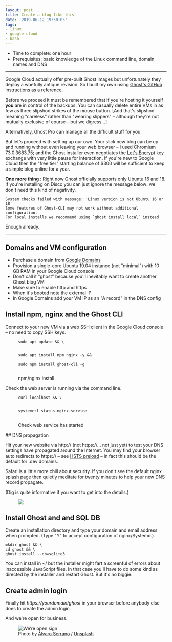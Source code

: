 ```yaml
---
layout: post
title: Create a blog like this
date: '2019-06-12 19:50:05'
tags:
- linux
- google-cloud
- bash
---
```


- Time to complete: one hour
- Prerequisites: basic knowledge of the Linux command line, domain names and DNS 
<!--kg-card-begin: hr-->
* * *
<!--kg-card-end: hr-->

Google Cloud actually offer pre-built Ghost images but unfortunately they deploy a woefully antique revision. So I built my own using [Ghost's GitHub](https://github.com/TryGhost/Ghost/) instructions as a reference.

Before we proceed it must be remembered that if you're hosting it yourself **you** are in control of the backups. You can casually delete entire VMs in as few as three slipshod strikes of the mouse button. [And that's slipshod meaning "careless" rather than "wearing slippers" – although they're not mutually exclusive of course – but we digress...]

Alternatively, Ghost Pro can manage all the difficult stuff for you.

But let's proceed with setting up our own. Your slick new blog can be up and running without even leaving your web browser – I used Chromium 73.0.3683.75; and the Ghost installer even negotiates the [Let's Encrypt](https://letsencrypt.org/) key exchange with very little pause for interaction. If you're new to Google Cloud then the "free tier" starting balance of $300 will be sufficient to keep a simple blog online for a year.

**One more thing** : Right now Ghost officially supports only Ubuntu 16 and 18. If you're installing on Disco you can just ignore the message below: we don't need this kind of negativity.

<!--kg-card-begin: code-->

    System checks failed with message: 'Linux version is not Ubuntu 16 or 18'
    Some features of Ghost-CLI may not work without additional configuration.
    For local installs we recommend using `ghost install local` instead.

<!--kg-card-end: code-->

Enough already.

<!--kg-card-begin: hr-->
* * *
<!--kg-card-end: hr-->
## Domains and VM configuration

- Purchase a domain from [Google Domains](http://domains.google)
- Provision a single-core Ubuntu 19.04 instance (not "minimal") with 10 GB RAM in your Google Cloud console
- Don't call it "ghost" because you'll inevitably want to create another Ghost blog VM
- Make sure to enable http and https
- When it's booted note the external IP
- In Google Domains add your VM IP as an "A record" in the DNS config

## Install npm, nginx and the Ghost CLI

Connect to your new VM via a web SSH client in the Google Cloud console – no need to copy SSH keys.

<!--kg-card-begin: code--><figure class="kg-card kg-code-card"><pre><code>sudo apt update &amp;&amp; \
sudo apt install npm nginx -y &amp;&amp; \
sudo npm install ghost-cli -g
</code></pre>
<figcaption>npm/nginx install</figcaption></figure><!--kg-card-end: code-->

Check the web server is running via the command line.

<!--kg-card-begin: code--><figure class="kg-card kg-code-card"><pre><code>curl localhost &amp;&amp; \
systemctl status nginx.service
</code></pre>
<figcaption>Check web service has started</figcaption></figure><!--kg-card-end: code-->
## DNS propagation

Hit your new website via http:// (not https://... not just yet) to test your DNS settings have propagated around the Internet. You may find your browser auto redirects to https:// – see [HSTS preload](https://hstspreload.org/) – in fact this should be the default for .dev domains.

Safari is a little more chill about security. If you don't see the default nginx splash page then quietly meditate for twenty minutes to help your new DNS record propagate.

(Dig is quite informative if you want to get into the details.)

<!--kg-card-begin: image--><figure class="kg-card kg-image-card"><img src="/content/images/2019/06/nginx.png" class="kg-image"></figure><!--kg-card-end: image-->
## Install Ghost and and SQL DB

Create an installation directory and type your domain and email address when prompted. (Type "Y" to accept configuration of nginx/Systemd.)

<!--kg-card-begin: code-->

    mkdir ghost && \
    cd ghost && \
    ghost install --db=sqlite3

<!--kg-card-end: code-->

You can install in ~/ but the installer might fart a screenful of errors about inaccessible JavaScript files. In that case you'll have to do some kind as directed by the installer and restart Ghost. But it's no biggie.

## Create admin login

Finally hit _https://yourdomain/ghost_ in your browser before anybody else does to create the admin login.

And we're open for business.

<!--kg-card-begin: image--><figure class="kg-card kg-image-card kg-card-hascaption"><img src="https://images.unsplash.com/photo-1473187983305-f615310e7daa?ixlib=rb-1.2.1&amp;q=80&amp;fm=jpg&amp;crop=entropy&amp;cs=tinysrgb&amp;w=1080&amp;fit=max&amp;ixid=eyJhcHBfaWQiOjExNzczfQ" class="kg-image" alt="We’re open sign"><figcaption>Photo by <a href="https://unsplash.com/@alvaroserrano?utm_source=ghost&amp;utm_medium=referral&amp;utm_campaign=api-credit">Álvaro Serrano</a> / <a href="https://unsplash.com/?utm_source=ghost&amp;utm_medium=referral&amp;utm_campaign=api-credit">Unsplash</a></figcaption></figure><!--kg-card-end: image-->